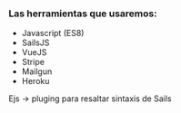 ### Las herramientas que usaremos:

+ Javascript (ES8)
+ SailsJS
+ VueJS
+ Stripe
+ Mailgun
+  Heroku

Ejs -> pluging para resaltar sintaxis de Sails